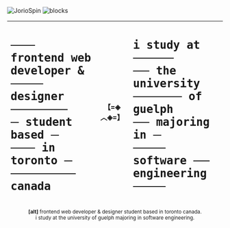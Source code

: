 ![JorioSpin](https://github.com/user-attachments/assets/1b31821b-d7ca-45ab-8107-05b4159981f7)
![blocks](https://github.com/user-attachments/assets/b6f2593a-7266-459d-b0c1-d058cf3d85d9)

<div align="center">

| <samp><h1 align="left"> ~~⠀⠀⠀~~ frontend web</br>developer & ~~⠀⠀⠀⠀~~</br>designer ~~⠀⠀⠀⠀⠀⠀⠀~~</br> ~~⠀~~ student based ~~⠀~~</br>~~⠀⠀⠀~~ in toronto ~~⠀~~</br> ~~⠀⠀⠀⠀⠀⠀⠀⠀~~ canada</h1></samp> |【=◈︿◈=】  | <samp><h1 align="left">i study at ~~⠀⠀⠀⠀⠀~~</br>~~⠀⠀~~ the university</br>~~⠀⠀⠀⠀⠀⠀~~ of guelph</br>~~⠀⠀~~ majoring in ~~⠀~~</br>~~⠀⠀⠀⠀~~ software ~~⠀⠀~~</br>engineering ~~⠀⠀⠀⠀~~</h1></samp>
:---: | :---: | :---:

<sup>**[alt]** frontend web developer & designer student based in toronto canada.</br>i study at the university of guelph majoring in software engineering.</sup>


